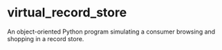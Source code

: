 # virtual_record_store
An object-oriented Python program simulating a consumer browsing and shopping in a record store.
